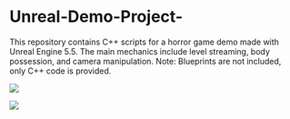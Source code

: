 # Unreal-Demo-Project-
This repository contains C++ scripts for a horror game demo made with Unreal Engine 5.5. The main mechanics include level streaming, body possession, and camera manipulation. Note: Blueprints are not included, only C++ code is provided.

![](https://media0.giphy.com/media/v1.Y2lkPTc5MGI3NjExcGh2cjU5MDUxOTB2bXNhbmxldWRoajVjamJqc3Vtbm9rNmwxNXp1dyZlcD12MV9pbnRlcm5hbF9naWZfYnlfaWQmY3Q9Zw/usZYNs6WIR0ek4q4wf/giphy.gif)

![](https://media0.giphy.com/media/v1.Y2lkPTc5MGI3NjExYjV0YmF2NDV6N3E4eGpjZ242a2JlNG12eDZnMmJma2pzdWRodDNxbyZlcD12MV9pbnRlcm5hbF9naWZfYnlfaWQmY3Q9Zw/4UwfPIrgLq287kc2Eb/giphy.gif)
